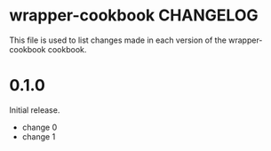 # wrapper-cookbook CHANGELOG

This file is used to list changes made in each version of the wrapper-cookbook cookbook.

# 0.1.0

Initial release.

- change 0
- change 1


